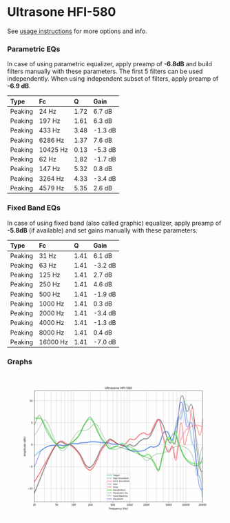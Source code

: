 # Ultrasone HFI-580
See [usage instructions](https://github.com/jaakkopasanen/AutoEq#usage) for more options and info.

### Parametric EQs
In case of using parametric equalizer, apply preamp of **-6.8dB** and build filters manually
with these parameters. The first 5 filters can be used independently.
When using independent subset of filters, apply preamp of **-6.9 dB**.

| Type    | Fc       |    Q | Gain    |
|:--------|:---------|:-----|:--------|
| Peaking | 24 Hz    | 1.72 | 6.7 dB  |
| Peaking | 197 Hz   | 1.61 | 6.3 dB  |
| Peaking | 433 Hz   | 3.48 | -1.3 dB |
| Peaking | 6286 Hz  | 1.37 | 7.6 dB  |
| Peaking | 10425 Hz | 0.13 | -5.3 dB |
| Peaking | 62 Hz    | 1.82 | -1.7 dB |
| Peaking | 147 Hz   | 5.32 | 0.8 dB  |
| Peaking | 3264 Hz  | 4.33 | -3.4 dB |
| Peaking | 4579 Hz  | 5.35 | 2.6 dB  |

### Fixed Band EQs
In case of using fixed band (also called graphic) equalizer, apply preamp of **-5.8dB**
(if available) and set gains manually with these parameters.

| Type    | Fc       |    Q | Gain    |
|:--------|:---------|:-----|:--------|
| Peaking | 31 Hz    | 1.41 | 6.1 dB  |
| Peaking | 63 Hz    | 1.41 | -3.2 dB |
| Peaking | 125 Hz   | 1.41 | 2.7 dB  |
| Peaking | 250 Hz   | 1.41 | 4.6 dB  |
| Peaking | 500 Hz   | 1.41 | -1.9 dB |
| Peaking | 1000 Hz  | 1.41 | 0.3 dB  |
| Peaking | 2000 Hz  | 1.41 | -3.4 dB |
| Peaking | 4000 Hz  | 1.41 | -1.3 dB |
| Peaking | 8000 Hz  | 1.41 | 0.4 dB  |
| Peaking | 16000 Hz | 1.41 | -7.0 dB |

### Graphs
![](./Ultrasone%20HFI-580.png)